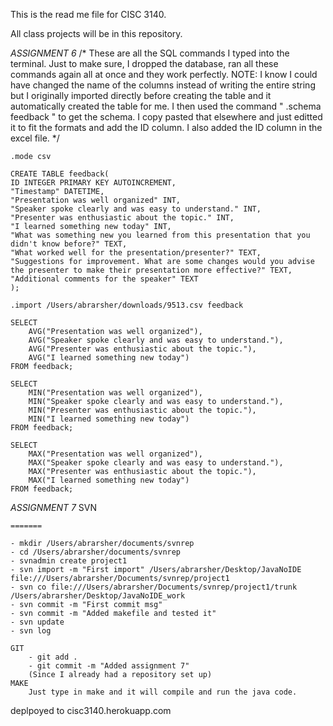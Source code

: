 This is the read me file for CISC 3140.

All class projects will be in this repository.



*ASSIGNMENT 6*
    /* 
        These are all the SQL commands I typed into the terminal.
        Just to make sure, I dropped the database, ran all these commands again
        all at once and they work perfectly.
        NOTE:
            I know I could have changed the name of the columns instead of writing the entire string
            but I originally imported directly before creating the table and it automatically 
            created the table for me. I then used the command " .schema feedback " to
            get the schema. I copy pasted that elsewhere and just editted it to fit the formats
            and add the ID column.
            I also added the ID column in the excel file. 
    */

    .mode csv

    CREATE TABLE feedback(
    ID INTEGER PRIMARY KEY AUTOINCREMENT,
    "Timestamp" DATETIME,
    "Presentation was well organized" INT,
    "Speaker spoke clearly and was easy to understand." INT,
    "Presenter was enthusiastic about the topic." INT,
    "I learned something new today" INT,
    "What was something new you learned from this presentation that you didn't know before?" TEXT,
    "What worked well for the presentation/presenter?" TEXT,
    "Suggestions for improvement. What are some changes would you advise the presenter to make their presentation more effective?" TEXT,
    "Additional comments for the speaker" TEXT
    );

    .import /Users/abrarsher/downloads/9513.csv feedback

    SELECT 
        AVG("Presentation was well organized"), 
        AVG("Speaker spoke clearly and was easy to understand."),
        AVG("Presenter was enthusiastic about the topic."),
        AVG("I learned something new today")
    FROM feedback;

    SELECT
        MIN("Presentation was well organized"),
        MIN("Speaker spoke clearly and was easy to understand."),
        MIN("Presenter was enthusiastic about the topic."),
        MIN("I learned something new today")
    FROM feedback;

    SELECT
        MAX("Presentation was well organized"),
        MAX("Speaker spoke clearly and was easy to understand."),
        MAX("Presenter was enthusiastic about the topic."),
        MAX("I learned something new today") 
    FROM feedback;



*ASSIGNMENT 7*
    SVN

    =======

    - mkdir /Users/abrarsher/documents/svnrep
    - cd /Users/abrarsher/documents/svnrep
    - svnadmin create project1
    - svn import -m "First import" /Users/abrarsher/Desktop/JavaNoIDE file:///Users/abrarsher/Documents/svnrep/project1
    - svn co file:///Users/abrarsher/Documents/svnrep/project1/trunk /Users/abrarsher/Desktop/JavaNoIDE_work
    - svn commit -m "First commit msg"
    - svn commit -m "Added makefile and tested it"
    - svn update
    - svn log

    GIT
        - git add .
        - git commit -m "Added assignment 7"
        (Since I already had a repository set up)
    MAKE
        Just type in make and it will compile and run the java code.


deplpoyed to cisc3140.herokuapp.com